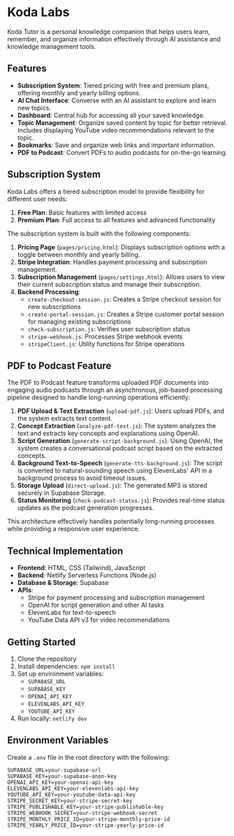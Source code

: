 # Koda Labs

Koda Tutor is a personal knowledge companion that helps users learn, remember, and organize information effectively through AI assistance and knowledge management tools.

## Features

- **Subscription System**: Tiered pricing with free and premium plans, offering monthly and yearly billing options.
- **AI Chat Interface**: Converse with an AI assistant to explore and learn new topics.
- **Dashboard**: Central hub for accessing all your saved knowledge.
- **Topic Management**: Organize saved content by topic for better retrieval. Includes displaying YouTube video recommendations relevant to the topic.
- **Bookmarks**: Save and organize web links and important information.
- **PDF to Podcast**: Convert PDFs to audio podcasts for on-the-go learning.

## Subscription System

Koda Labs offers a tiered subscription model to provide flexibility for different user needs:

1. **Free Plan**: Basic features with limited access
2. **Premium Plan**: Full access to all features and advanced functionality

The subscription system is built with the following components:

1. **Pricing Page** (`pages/pricing.html`): Displays subscription options with a toggle between monthly and yearly billing.
2. **Stripe Integration**: Handles payment processing and subscription management.
3. **Subscription Management** (`pages/settings.html`): Allows users to view their current subscription status and manage their subscription.
4. **Backend Processing**:
   - `create-checkout-session.js`: Creates a Stripe checkout session for new subscriptions
   - `create-portal-session.js`: Creates a Stripe customer portal session for managing existing subscriptions
   - `check-subscription.js`: Verifies user subscription status
   - `stripe-webhook.js`: Processes Stripe webhook events
   - `stripeClient.js`: Utility functions for Stripe operations

## PDF to Podcast Feature

The PDF to Podcast feature transforms uploaded PDF documents into engaging audio podcasts through an asynchronous, job-based processing pipeline designed to handle long-running operations efficiently:

1. **PDF Upload & Text Extraction** (`upload-pdf.js`): Users upload PDFs, and the system extracts text content.
2. **Concept Extraction** (`analyze-pdf-text.js`): The system analyzes the text and extracts key concepts and explanations using OpenAI.
3. **Script Generation** (`generate-script-background.js`): Using OpenAI, the system creates a conversational podcast script based on the extracted concepts.
5. **Background Text-to-Speech** (`generate-tts-background.js`): The script is converted to natural-sounding speech using ElevenLabs' API in a background process to avoid timeout issues.
6. **Storage Upload** (`direct-upload.js`): The generated MP3 is stored securely in Supabase Storage.
7. **Status Monitoring** (`check-podcast-status.js`): Provides real-time status updates as the podcast generation progresses.

This architecture effectively handles potentially long-running processes while providing a responsive user experience.

## Technical Implementation

- **Frontend**: HTML, CSS (Tailwind), JavaScript
- **Backend**: Netlify Serverless Functions (Node.js)
- **Database & Storage**: Supabase
- **APIs**: 
  - Stripe for payment processing and subscription management
  - OpenAI for script generation and other AI tasks
  - ElevenLabs for text-to-speech
  - YouTube Data API v3 for video recommendations
  
## Getting Started

1. Clone the repository
2. Install dependencies: `npm install`
3. Set up environment variables:
   - `SUPABASE_URL`
   - `SUPABASE_KEY`
   - `OPENAI_API_KEY`
   - `ELEVENLABS_API_KEY`
   - `YOUTUBE_API_KEY`
4. Run locally: `netlify dev`

## Environment Variables

Create a `.env` file in the root directory with the following:

```
SUPABASE_URL=your-supabase-url
SUPABASE_KEY=your-supabase-anon-key
OPENAI_API_KEY=your-openai-api-key
ELEVENLABS_API_KEY=your-elevenlabs-api-key
YOUTUBE_API_KEY=your-youtube-data-api-key
STRIPE_SECRET_KEY=your-stripe-secret-key
STRIPE_PUBLISHABLE_KEY=your-stripe-publishable-key
STRIPE_WEBHOOK_SECRET=your-stripe-webhook-secret
STRIPE_MONTHLY_PRICE_ID=your-stripe-monthly-price-id
STRIPE_YEARLY_PRICE_ID=your-stripe-yearly-price-id